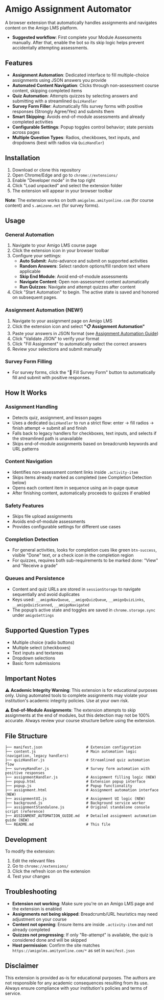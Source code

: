 # Amigo Assignment Automator

A browser extension that automatically handles assignments and navigates content on the Amigo LMS platform.

- **Suggested workflow**: First complete your Module Assessments manually. After that, enable the bot so its skip logic helps prevent accidentally attempting assessments.

## Features

- **Assignment Automation**: Dedicated interface to fill multiple-choice assignments using JSON answers you provide
- **Automated Content Navigation**: Clicks through non-assessment course content, skipping completed items
- **Quiz Automation**: Attempts quizzes by selecting answers and submitting with a streamlined `QuizHandler`
- **Survey Form Filler**: Automatically fills survey forms with positive responses (Strongly Agree/Yes) and submits them
- **Smart Skipping**: Avoids end-of-module assessments and already completed activities
- **Configurable Settings**: Popup toggles control behavior; state persists across pages
- **Multiple Question Types**: Radios, checkboxes, text inputs, and dropdowns (best with radios via `QuizHandler`)

## Installation

1. Download or clone this repository
2. Open Chrome/Edge and go to `chrome://extensions/`
3. Enable "Developer mode" in the top right
4. Click "Load unpacked" and select the extension folder
5. The extension will appear in your browser toolbar

**Note**: The extension works on both `amigolms.amityonline.com` (for course content) and `s.amizone.net` (for survey forms).

## Usage

### General Automation
1. Navigate to your Amigo LMS course page
2. Click the extension icon in your browser toolbar
3. Configure your settings:
   - **Auto Submit**: Auto-advance and submit on supported activities
   - **Random Answers**: Select random options/fill random text where applicable
   - **Skip End Module**: Avoid end-of-module assessments
   - **Navigate Content**: Open non-assessment content automatically
   - **Run Quizzes**: Navigate and attempt quizzes after content
4. Click "Start Automation" to begin. The active state is saved and honored on subsequent pages.

### Assignment Automation (NEW!)
1. Navigate to your assignment page on Amigo LMS
2. Click the extension icon and select **"📋 Assignment Automation"**
3. Paste your answers in JSON format (see [Assignment Automation Guide](ASSIGNMENT_AUTOMATION_GUIDE.md))
4. Click "Validate JSON" to verify your format
5. Click "Fill Assignment" to automatically select the correct answers
6. Review your selections and submit manually

### Survey Form Filling
- For survey forms, click the "📝 Fill Survey Form" button to automatically fill and submit with positive responses.

## How It Works

### Assignment Handling
- Detects quiz, assignment, and lesson pages
- Uses a dedicated `QuizHandler` to run a strict flow: enter → fill radios → finish attempt → submit all and finish
- Falls back to legacy handlers for checkboxes, text inputs, and selects if the streamlined path is unavailable
- Skips end-of-module assignments based on breadcrumb keywords and URL patterns

### Content Navigation
- Identifies non-assessment content links inside `.activity-item`
- Skips items already marked as completed (see Completion Detection below)
- Opens each content item in sequence using an in-page queue
- After finishing content, automatically proceeds to quizzes if enabled

### Safety Features
- Skips file upload assignments
- Avoids end-of-module assessments
- Provides configurable settings for different use cases

### Completion Detection
- For general activities, looks for completion cues like green `btn-success`, visible "Done" text, or a check icon in the completion region
- For quizzes, requires both sub-requirements to be marked done: "View" and "Receive a grade"

### Queues and Persistence
- Content and quiz URLs are stored in `sessionStorage` to navigate sequentially and avoid duplicates
- Keys used: `__amigoNavQueue`, `__amigoQuizQueue`, `__amigoQuizLinks`, `__amigoQuizScanned`, `__amigoNavigated`
- The popup’s active state and toggles are saved in `chrome.storage.sync` under `amigoSettings`

## Supported Question Types

- Multiple choice (radio buttons)
- Multiple select (checkboxes)
- Text inputs and textareas
- Dropdown selections
- Basic form submissions

## Important Notes

⚠️ **Academic Integrity Warning**: This extension is for educational purposes only. Using automated tools to complete assignments may violate your institution's academic integrity policies. Use at your own risk.

⚠️ **End-of-Module Assignments**: The extension attempts to skip assignments at the end of modules, but this detection may not be 100% accurate. Always review your course structure before using the extension.


## File Structure

```
├── manifest.json                    # Extension configuration
├── content.js                       # Main automation logic (navigation, legacy handlers)
├── quizHandler.js                   # Streamlined quiz automation flow
├── surveyHandler.js                 # Survey form automation with positive responses
├── assignmentHandler.js             # Assignment filling logic (NEW)
├── popup.html                       # Extension popup interface
├── popup.js                         # Popup functionality
├── assignment.html                  # Assignment automation interface (NEW)
├── assignmentUI.js                  # Assignment UI logic (NEW)
├── background.js                    # Background service worker
├── assignmentStandalone.js          # Original standalone console script (reference)
├── ASSIGNMENT_AUTOMATION_GUIDE.md   # Detailed assignment automation guide (NEW)
└── README.md                        # This file
```

## Development

To modify the extension:

1. Edit the relevant files
2. Go to `chrome://extensions/`
3. Click the refresh icon on the extension
4. Test your changes

## Troubleshooting

- **Extension not working**: Make sure you're on an Amigo LMS page and the extension is enabled
- **Assignments not being skipped**: Breadcrumb/URL heuristics may need adjustment on your course
- **Content not opening**: Ensure items are inside `.activity-item` and not already completed
- **Quizzes not progressing**: If only "Re-attempt" is available, the quiz is considered done and will be skipped
- **Host permission**: Confirm the site matches `https://amigolms.amityonline.com/*` as set in `manifest.json`

## Disclaimer

This extension is provided as-is for educational purposes. The authors are not responsible for any academic consequences resulting from its use. Always ensure compliance with your institution's policies and terms of service.